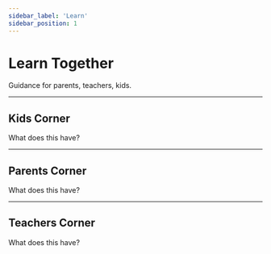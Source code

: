 ```yaml
---
sidebar_label: 'Learn'
sidebar_position: 1
---
```


# Learn Together

Guidance for parents, teachers, kids.

---

## Kids Corner

What does this have?

---

## Parents Corner

What does this have?

---

## Teachers Corner

What does this have?
